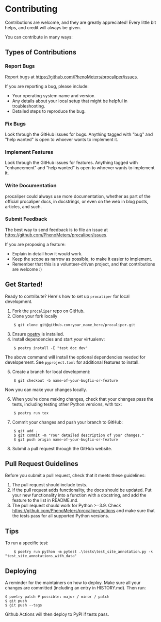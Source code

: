# Contributing

Contributions are welcome, and they are greatly appreciated! Every little bit
helps, and credit will always be given.

You can contribute in many ways:

## Types of Contributions

### Report Bugs

Report bugs at https://github.com/PhenoMeters/procaliper/issues.

If you are reporting a bug, please include:

* Your operating system name and version.
* Any details about your local setup that might be helpful in troubleshooting.
* Detailed steps to reproduce the bug.

### Fix Bugs

Look through the GitHub issues for bugs. Anything tagged with "bug" and "help
wanted" is open to whoever wants to implement it.

### Implement Features

Look through the GitHub issues for features. Anything tagged with "enhancement"
and "help wanted" is open to whoever wants to implement it.

### Write Documentation

procaliper could always use more documentation, whether as part of the
official procaliper docs, in docstrings, or even on the web in blog posts,
articles, and such.

### Submit Feedback

The best way to send feedback is to file an issue at https://github.com/PhenoMeters/procaliper/issues.

If you are proposing a feature:

* Explain in detail how it would work.
* Keep the scope as narrow as possible, to make it easier to implement.
* Remember that this is a volunteer-driven project, and that contributions
  are welcome :)

## Get Started!

Ready to contribute? Here's how to set up `procaliper` for local development.

1. Fork the `procaliper` repo on GitHub.
2. Clone your fork locally

```
    $ git clone git@github.com:your_name_here/procaliper.git
```

3. Ensure [poetry](https://python-poetry.org/docs/) is installed.
4. Install dependencies and start your virtualenv:

```
    $ poetry install -E "test doc dev"
```
The above command will install the optional dependencies needed for developement. See `pyproject.toml` for additional features to install.


5. Create a branch for local development:

```
    $ git checkout -b name-of-your-bugfix-or-feature
```

   Now you can make your changes locally.

6. When you're done making changes, check that your changes pass the
   tests, including testing other Python versions, with tox:

```
    $ poetry run tox
```

7. Commit your changes and push your branch to GitHub:

```
    $ git add .
    $ git commit -m "Your detailed description of your changes."
    $ git push origin name-of-your-bugfix-or-feature
```

8. Submit a pull request through the GitHub website.

## Pull Request Guidelines

Before you submit a pull request, check that it meets these guidelines:

1. The pull request should include tests.
2. If the pull request adds functionality, the docs should be updated. Put
   your new functionality into a function with a docstring, and add the
   feature to the list in README.md.
3. The pull request should work for Python >=3.9. Check
   https://github.com/PhenoMeters/procaliper/actions
   and make sure that the tests pass for all supported Python versions.

## Tips
To run a specific test:
```
    $ poetry run python -m pytest .\tests\test_site_annotation.py -k "test_site_annotations_with_data"
```



## Deploying

A reminder for the maintainers on how to deploy.
Make sure all your changes are committed (including an entry in HISTORY.md).
Then run:

```
$ poetry patch # possible: major / minor / patch
$ git push
$ git push --tags
```

Github Actions will then deploy to PyPI if tests pass.
